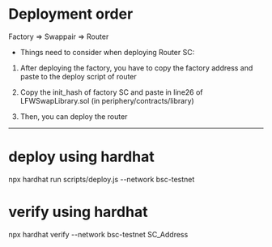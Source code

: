 # Deployment order

Factory => Swappair => Router

- Things need to consider when deploying Router SC:

1. After deploying the factory, you have to copy the factory address and paste to the deploy script of router

2. Copy the init_hash of factory SC and paste in line26 of LFWSwapLibrary.sol (in periphery/contracts/library)

3. Then, you can deploy the router

------------------------------------------------------------


# deploy using hardhat

npx hardhat run scripts/deploy.js --network bsc-testnet

# verify using hardhat

npx hardhat verify --network bsc-testnet SC_Address

